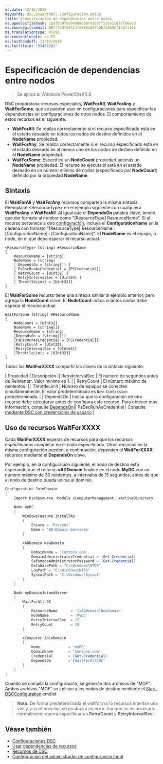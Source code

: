 ```yaml
---
ms.date: 12/12/2018
keywords: dsc,powershell,configuration,setup
title: Especificación de dependencias entre nodos
ms.openlocfilehash: 1bdfbd9f8a94809d6bf410eff525e1c877fb6aad
ms.sourcegitcommit: 00ff76d7d9414fe585c04740b739b9cf14d711e1
ms.translationtype: MTE95
ms.contentlocale: es-ES
ms.lasthandoff: 12/14/2018
ms.locfileid: "53402201"
---
```

# <a name="specifying-cross-node-dependencies"></a>Especificación de dependencias entre nodos

> Se aplica a: Windows PowerShell 5.0

DSC proporciona recursos especiales, **WaitForAll**, **WaitForAny** y **WaitForSome**, que se pueden usar en configuraciones para especificar las dependencias en configuraciones de otros nodos. El comportamiento de estos recursos es el siguiente:

- **WaitForAll**: Se realiza correctamente si el recurso especificado está en el estado deseado en todos los nodos de destino definidos en el **NodeName** propiedad.
- **WaitForAny**: Se realiza correctamente si el recurso especificado está en el estado deseado en al menos uno de los nodos de destino definido en el **NodeName** propiedad.
- **WaitForSome**: Especifica un **NodeCount** propiedad además un **NodeName** propiedad. El recurso se ejecuta si está en el estado deseado en un número mínimo de nodos (especificado por **NodeCount**) definido por la propiedad **NodeName**.

## <a name="syntax"></a>Sintaxis

El **WaitForAll** y **WaitForAny** recursos comparten la misma sintaxis. Reemplace \<ResourceType\> en el ejemplo siguiente con cualquiera **WaitForAny** o **WaitForAll**.
Al igual que el **DependsOn** palabra clave, tendrá que dar formato al nombre como "[ResourceType] ResourceName". Si el recurso pertenece a otro [configuración](configurations.md), incluya el **ConfigurationName** en la cadena con formato "[ResourceType] ResourceName:: [ConfigurationName]:: [ConfigurationName]". El **NodeName** es el equipo, o nodo, en el que debe esperar el recurso actual.

```
<ResourceType> [string] #ResourceName
{
    ResourceName = [string]
    NodeName = [string]
    [ DependsOn = [string[]] ]
    [ PsDscRunAsCredential = [PSCredential]]
    [ RetryCount = [Uint32] ]
    [ RetryIntervalSec = [Uint64] ]
    [ ThrottleLimit = [Uint32]]
}
```

El **WaitForSome** recurso tiene una sintaxis similar al ejemplo anterior, pero agrega la **NodeCount** clave. El **NodeCount** indica cuántos nodos debe esperar el recurso actual.

```
WaitForSome [String] #ResourceName
{
    NodeCount = [UInt32]
    NodeName = [string[]]
    ResourceName = [string]
    [DependsOn = [string[]]]
    [PsDscRunAsCredential = [PSCredential]]
    [RetryCount = [UInt32]]
    [RetryIntervalSec = [UInt64]]
    [ThrottleLimit = [UInt32]]
}
```

Todos los **WaitForXXXX** compartir las claves de la sintaxis siguiente.

|  Propiedad |  Descripción || RetryIntervalSec | El número de segundos antes de Reintentar. Valor mínimo es 1. | | RetryCount | El número máximo de reintentos. | | ThrottleLimit | Número de equipos se conecten simultáneamente. El valor predeterminado es `New-CimSession` predeterminada. | | DependsOn | Indica que la configuración de otro recurso debe ejecutarse antes de configura este recurso. Para obtener más información, consulte [DependsOn](resource-depends-on.md)|| PsDscRunAsCredential | Consulte [mediante DSC con credenciales de usuario](./runAsUser.md) |


## <a name="using-waitforxxxx-resources"></a>Uso de recursos WaitForXXXX

Cada **WaitForXXXX** esperas de recursos para que los recursos especificados completar en el nodo especificado. Otros recursos en la misma configuración pueden, a continuación, *dependen* el **WaitForXXXX** recursos mediante el **DependsOn** clave.

Por ejemplo, en la configuración siguiente, el nodo de destino está esperando que el recurso **xADDomain** finalice en el nodo **MyDC** con un número máximo de 30 reintentos, a intervalos de 15 segundos, antes de que el nodo de destino pueda unirse al dominio.

```powershell
Configuration JoinDomain
{
    Import-DscResource -Module xComputerManagement, xActiveDirectory

    Node myDC
    {
        WindowsFeature InstallAD
        {
            Ensure = 'Present'
            Name = 'AD-Domain-Services'
        }

        xADDomain NewDomain
        {
            DomainName = 'Contoso.com'
            DomainAdministratorCredential = (Get-Credential)
            SafemodeAdministratorPassword = (Get-Credential)
            DatabasePath = "C:\Windows\NTDS"
            LogPath = "C:\Windows\NTDS"
            SysvolPath = "C:\Windows\Sysvol"
        }
    }

    Node myDomainJoinedServer
    {
        WaitForAll DC
        {
            ResourceName      = '[xADDomain]NewDomain'
            NodeName          = 'MyDC'
            RetryIntervalSec  = 15
            RetryCount        = 30
        }

        xComputer JoinDomain
        {
            Name             = 'myPC'
            DomainName       = 'Contoso.com'
            Credential       = (Get-Credential)
            DependsOn        ='[WaitForAll]DC'
        }
    }
}
```

Cuando se compila la configuración, se generan dos archivos de "MOF". Ambos archivos "MOF" se aplican a los nodos de destino mediante el [Start-DSCConfiguration](/powershell/module/psdesiredstateconfiguration/start-dscconfiguration) cmdlet

>**Nota:** De forma predeterminada el waitforxxx lo recursos intentan una vez y, a continuación, se producirá un error. Aunque no es necesario, normalmente querrá especificar un **RetryCount** y **RetryIntervalSec**.

## <a name="see-also"></a>Véase también

- [Configuraciones DSC](configurations.md)
- [Usar dependencias de recursos](resource-depends-on.md)
- [Recursos de DSC](../resources/resources.md)
- [Configuración del administrador de configuración local](../managing-nodes/metaConfig.md)
